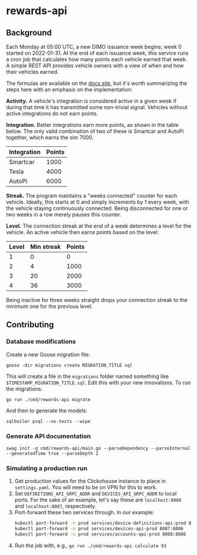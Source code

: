 # rewards-api

## Background

Each Monday at 05:00 UTC, a new DIMO issuance week begins; week 0 started on 2022-01-31. At the end of each issuance week, this service runs a cron job that calculates how many points each vehicle earned that week. A simple REST API provides vehicle owners with a view of when and how their vehicles earned.

The formulas are available on the [docs site](https://docs.dimo.zone/dimo-overview/token/demand-signal), but it's worth summarizing the steps here with an emphasis on the implementation:

**Activity.** A vehicle's integration is considered active in a given week if during that time it has transmitted some non-trivial signal. Vehicles without active integrations do not earn points.

**Integration.** Better integrations earn more points, as shown in the table below. The only valid combination of two of these is Smartcar and AutoPi together, which earns the sim 7000.

| Integration | Points |
| ----------- | ------ |
| Smartcar    | 1000   |
| Tesla       | 4000   |
| AutoPi      | 6000   |

**Streak.** The program maintains a "weeks connected" counter for each vehicle. Ideally, this starts at 0 and simply increments by 1 every week, with the vehicle staying continuously connected. Being disconnected for one or two weeks in a row merely pauses this counter.

**Level.** The connection streak at the end of a week determines a level for the vehicle. An active vehicle then earns points based on the level:

| Level | Min streak | Points |
| ----- | ---------- | ------ |
| 1     | 0          | 0      |
| 2     | 4          | 1000   |
| 3     | 20         | 2000   |
| 4     | 36         | 3000   |

Being inactive for three weeks straight drops your connection streak to the minimum one for the previous level.

## Contributing

### Database modifications

Create a new Goose migration file:

```
goose -dir migrations create MIGRATION_TITLE sql
```

This will create a file in the `migrations` folder named something like `$TIMESTAMP_MIGRATION_TITLE.sql`. Edit this with your new innovations. To run the migrations:

```
go run ./cmd/rewards-api migrate
```

And then to generate the models:

```
sqlboiler psql --no-tests --wipe
```

### Generate API documentation

```
swag init -g cmd/rewards-api/main.go --parseDependency --parseInternal --generatedTime true --parseDepth 2
```

### Simulating a production run

1. Get production values for the Clickohouse instance to place in `settings.yaml`. You will need to be on VPN for this to work.
2. Set `DEFINITIONS_API_GRPC_ADDR` and `DEVICES_API_GRPC_ADDR` to local ports. For the sake of an example, let's say these are `localhost:8086` and `localhost:8087`, respectively.
3. Port-forward these two services through. In our example:
   ```sh
   kubectl port-forward -n prod services/device-definitions-api-prod 8086:8086
   kubectl port-forward -n prod services/devices-api-prod 8087:8086
   kubectl port-forward -n prod services/accounts-api-prod 8088:8086
   ```
4. Run the job with, e.g., `go run ./cmd/rewards-api calculate 93`
